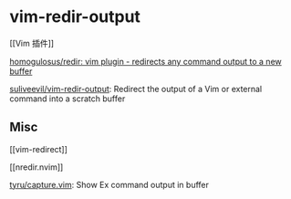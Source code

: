 # vim-redir-output

[[Vim 插件]]


[homogulosus/redir: vim plugin - redirects any command output to a new buffer](https://github.com/homogulosus/redir)

[suliveevil/vim-redir-output](https://github.com/suliveevil/vim-redir-output): Redirect the output of a Vim or external command into a scratch buffer

## Misc

[[vim-redirect]]

[[nredir.nvim]]

[tyru/capture.vim](https://github.com/tyru/capture.vim): Show Ex command output in buffer
